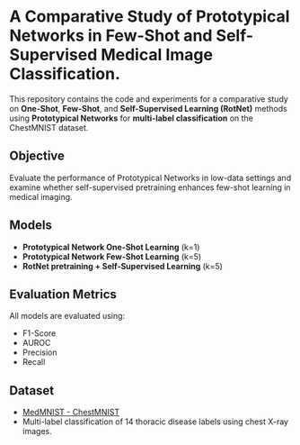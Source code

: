 # A Comparative Study of Prototypical Networks in Few-Shot and Self-Supervised Medical Image Classification.

This repository contains the code and experiments for a comparative study on **One-Shot**, **Few-Shot**, and **Self-Supervised Learning (RotNet)** methods using **Prototypical Networks** for **multi-label classification** on the ChestMNIST dataset.

## Objective

Evaluate the performance of Prototypical Networks in low-data settings and examine whether self-supervised pretraining enhances few-shot learning in medical imaging.

## Models 

- **Prototypical Network One-Shot Learning** (k=1)
- **Prototypical Network Few-Shot Learning** (k=5)
- **RotNet pretraining + Self-Supervised Learning** (k=5)

## Evaluation Metrics

All models are evaluated using:

- F1-Score
- AUROC
- Precision
- Recall

## Dataset

- [MedMNIST - ChestMNIST](https://medmnist.com/)
- Multi-label classification of 14 thoracic disease labels using chest X-ray images.
